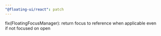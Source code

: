 ```yaml
---
"@floating-ui/react": patch
---
```


fix(FloatingFocusManager): return focus to reference when applicable even if not focused on open
